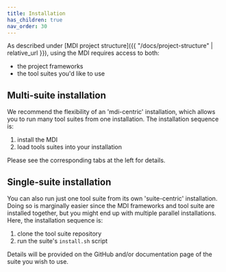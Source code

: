 ```yaml
---
title: Installation
has_children: true
nav_order: 30
---
```


As described under
[MDI project structure]({{ "/docs/project-structure" | relative_url }}), 
using the MDI requires access to both:
- the project frameworks
- the tool suites you'd like to use

## Multi-suite installation

We recommend the flexibility of an 'mdi-centric'
installation, which allows you to run many tool suites from one installation.
The installation sequence is:

1. install the MDI
2. load tools suites into your installation

Please see the corresponding tabs at the left for details.

## Single-suite installation

You can also run just one tool suite from
its own 'suite-centric' installation. Doing so is marginally easier 
since the MDI frameworks and tool suite are installed together, 
but you might end up with multiple parallel installations. 
Here, the installation sequence is:

1. clone the tool suite repository
2. run the suite's <code>install.sh</code> script

Details will be provided on the GitHub and/or documentation
page of the suite you wish to use.
